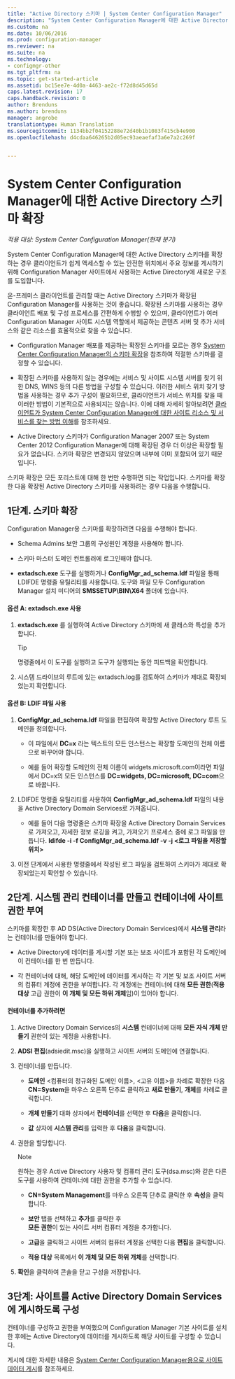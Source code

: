 ```yaml
---
title: "Active Directory 스키마 | System Center Configuration Manager"
description: "System Center Configuration Manager에 대한 Active Directory 스키마를 확장하여 클라이언트 배포 및 구성 프로세스를 간소화합니다."
ms.custom: na
ms.date: 10/06/2016
ms.prod: configuration-manager
ms.reviewer: na
ms.suite: na
ms.technology:
- configmgr-other
ms.tgt_pltfrm: na
ms.topic: get-started-article
ms.assetid: bc15ee7e-4d0a-4463-ae2c-f72d8d45d65d
caps.latest.revision: 17
caps.handback.revision: 0
author: Brenduns
ms.author: brenduns
manager: angrobe
translationtype: Human Translation
ms.sourcegitcommit: 1134bb2f04152288e72d40b1b1083f415cb4e900
ms.openlocfilehash: d4cdaa646265b2d05ec93aeaefaf3a6e7a2c269f


---
```

# <a name="extend-the-active-directory-schema-for-system-center-configuration-manager"></a>System Center Configuration Manager에 대한 Active Directory 스키마 확장

*적용 대상: System Center Configuration Manager(현재 분기)*

System Center Configuration Manager에 대한 Active Directory 스키마를 확장하는 경우 클라이언트가 쉽게 액세스할 수 있는 안전한 위치에서 주요 정보를 게시하기 위해 Configuration Manager 사이트에서 사용하는 Active Directory에 새로운 구조를 도입합니다.  

 온-프레미스 클라이언트를 관리할 때는 Active Directory 스키마가 확장된 Configuration Manager를 사용하는 것이 좋습니다. 확장된 스키마를 사용하는 경우 클라이언트 배포 및 구성 프로세스를 간편하게 수행할 수 있으며, 클라이언트가 여러 Configuration Manager 사이트 시스템 역할에서 제공하는 콘텐츠 서버 및 추가 서비스와 같은 리소스를 효율적으로 찾을 수 있습니다.  

-   Configuration Manager 배포를 제공하는 확장된 스키마를 모르는 경우 [System Center Configuration Manager의 스키마 확장](../../../core/plan-design/network/schema-extensions.md)을 참조하여 적절한 스키마를 결정할 수 있습니다.  

-   확장된 스키마를 사용하지 않는 경우에는 서비스 및 사이트 시스템 서버를 찾기 위한 DNS, WINS 등의 다른 방법을 구성할 수 있습니다. 이러한 서비스 위치 찾기 방법을 사용하는 경우 추가 구성이 필요하므로, 클라이언트가 서비스 위치를 찾을 때 이러한 방법이 기본적으로 사용되지는 않습니다. 이에 대해 자세히 알아보려면 [클라이언트가 System Center Configuration Manager에 대한 사이트 리소스 및 서비스를 찾는 방법 이해](../../../core/plan-design/hierarchy/understand-how-clients-find-site-resources-and-services.md)를 참조하세요.  

-   Active Directory 스키마가 Configuration Manager 2007 또는 System Center 2012 Configuration Manager에 대해 확장된 경우 더 이상은 확장할 필요가 없습니다. 스키마 확장은 변경되지 않았으며 내부에 이미 포함되어 있기 때문입니다.  

스키마 확장은 모든 포리스트에 대해 한 번만 수행하면 되는 작업입니다. 스키마를 확장한 다음 확장된 Active Directory 스키마를 사용하려는 경우 다음을 수행합니다.  

## <a name="step-1-extend-the-schema"></a>1단계. 스키마 확장  
Configuration Manager용 스키마를 확장하려면 다음을 수행해야 합니다.  

-   Schema Admins 보안 그룹의 구성원인 계정을 사용해야 합니다.  

-   스키마 마스터 도메인 컨트롤러에 로그인해야 합니다.  

-   **extadsch.exe** 도구를 실행하거나 **ConfigMgr_ad_schema.ldf** 파일을 통해 LDIFDE 명령줄 유틸리티를 사용합니다. 도구와 파일 모두 Configuration Manager 설치 미디어의 **SMSSETUP\BIN\X64** 폴더에 있습니다.  

#### <a name="option-a-use-extadschexe"></a>옵션 A: extadsch.exe 사용  

1.  **extadsch.exe** 를 실행하여 Active Directory 스키마에 새 클래스와 특성을 추가합니다.  

    > [!TIP]  
    >  명령줄에서 이 도구를 실행하고 도구가 실행되는 동안 피드백을 확인합니다.  

2.  시스템 드라이브의 루트에 있는 extadsch.log를 검토하여 스키마가 제대로 확장되었는지 확인합니다.  

#### <a name="option-b-use-the-ldif-file"></a>옵션 B: LDIF 파일 사용  

1.  **ConfigMgr_ad_schema.ldf** 파일을 편집하여 확장할 Active Directory 루트 도메인을 정의합니다.  

    -   이 파일에서 **DC=x** 라는 텍스트의 모든 인스턴스는 확장할 도메인의 전체 이름으로 바꾸어야 합니다.  

    -   예를 들어 확장할 도메인의 전체 이름이 widgets.microsoft.com이라면 파일에서 DC=x의 모든 인스턴스를 **DC=widgets, DC=microsoft, DC=com**으로 바꿉니다.  

2.  LDIFDE 명령줄 유틸리티를 사용하여 **ConfigMgr_ad_schema.ldf** 파일의 내용을 Active Directory Domain Services로 가져옵니다.  

    -   예를 들어 다음 명령줄은 스키마 확장을 Active Directory Domain Services로 가져오고, 자세한 정보 로깅을 켜고, 가져오기 프로세스 중에 로그 파일을 만듭니다. **ldifde -i -f ConfigMgr_ad_schema.ldf -v -j &lt;로그 파일을 저장할 위치\>**  

3.  이전 단계에서 사용한 명령줄에서 작성된 로그 파일을 검토하여 스키마가 제대로 확장되었는지 확인할 수 있습니다.  

## <a name="step-2-create-the-system-management-container-and-grant-sites-permissions-to-the-container"></a>2단계.  시스템 관리 컨테이너를 만들고 컨테이너에 사이트 권한 부여  
 스키마를 확장한 후 AD DS(Active Directory Domain Services)에서 **시스템 관리**라는 컨테이너를 만들어야 합니다.  

-   Active Directory에 데이터를 게시할 기본 또는 보조 사이트가 포함된 각 도메인에 이 컨테이너를 한 번 만듭니다.  

-   각 컨테이너에 대해, 해당 도메인에 데이터를 게시하는 각 기본 및 보조 사이트 서버의 컴퓨터 계정에 권한을 부여합니다. 각 계정에는 컨테이너에 대해 **모든 권한**(**적용 대상** 고급 권한이 **이 개체 및 모든 하위 개체**임)이 있어야 합니다.  

#### <a name="to-add-the-container"></a>컨테이너를 추가하려면  

1.  Active Directory Domain Services의 **시스템** 컨테이너에 대해 **모든 자식 개체 만들기** 권한이 있는 계정을 사용합니다.  

2.  **ADSI 편집**(adsiedit.msc)을 실행하고 사이트 서버의 도메인에 연결합니다.  

3.  컨테이너를 만듭니다.  

    -   **도메인** &lt;컴퓨터의 정규화된 도메인 이름\>, &lt;고유 이름\>을 차례로 확장한 다음 **CN=System**을 마우스 오른쪽 단추로 클릭하고 **새로 만들기**, **개체**를 차례로 클릭합니다.  

    -   **개체 만들기** 대화 상자에서 **컨테이너**를 선택한 후 **다음**을 클릭합니다.  

    -   **값** 상자에 **시스템 관리**를 입력한 후 **다음**을 클릭합니다.  

4.  권한을 할당합니다.  

    > [!NOTE]  
    >  원하는 경우 Active Directory 사용자 및 컴퓨터 관리 도구(dsa.msc)와 같은 다른 도구를 사용하여 컨테이너에 대한 권한을 추가할 수 있습니다.  

    -   **CN=System Management**를 마우스 오른쪽 단추로 클릭한 후 **속성**을 클릭합니다.  

    -   **보안** 탭을 선택하고 **추가**를 클릭한 후  
        **모든 권한**이 있는 사이트 서버 컴퓨터 계정을 추가합니다.  

    -   **고급**을 클릭하고 사이트 서버의 컴퓨터 계정을 선택한 다음 **편집**을 클릭합니다.  

    -   **적용 대상** 목록에서 **이 개체 및 모든 하위 개체**를 선택합니다.  

5.  **확인**을 클릭하여 콘솔을 닫고 구성을 저장합니다.  

## <a name="step-3-configure-sites-to-publish-to-active-directory-domain-services"></a>3단계: 사이트를 Active Directory Domain Services에 게시하도록 구성  
 컨테이너를 구성하고 권한을 부여했으며 Configuration Manager 기본 사이트를 설치한 후에는 Active Directory에 데이터를 게시하도록 해당 사이트를 구성할 수 있습니다.  

 게시에 대한 자세한 내용은 [System Center Configuration Manager용으로 사이트 데이터 게시](../../../core/servers/deploy/configure/publish-site-data.md)를 참조하세요.  



<!--HONumber=Nov16_HO1-->


